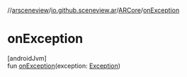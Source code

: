 //[arsceneview](../../../index.md)/[io.github.sceneview.ar](../index.md)/[ARCore](index.md)/[onException](on-exception.md)

# onException

[androidJvm]\
fun [onException](on-exception.md)(exception: [Exception](https://kotlinlang.org/api/latest/jvm/stdlib/kotlin/-exception/index.html))
